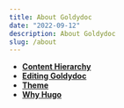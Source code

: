 ```yaml
---
title: About Goldydoc
date: "2022-09-12"
description: About Goldydoc
slug: /about
---
```


- **[Content Hierarchy](content)**
- **[Editing Goldydoc](workflow)**
- **[Theme](theme)**
- **[Why Hugo](why)**
